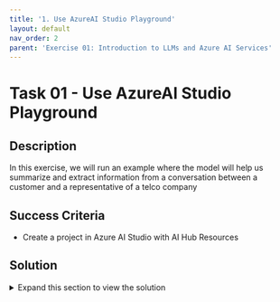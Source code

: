 ```yaml
---
title: '1. Use AzureAI Studio Playground'
layout: default
nav_order: 2
parent: 'Exercise 01: Introduction to LLMs and Azure AI Services'
---
```


# Task 01 - Use AzureAI Studio Playground

## Description

In this exercise, we will run an example where the model will help us summarize and extract information from a conversation between a customer and a representative of a telco company

## Success Criteria

* Create a project in Azure AI Studio with AI Hub Resources

## Solution

<details markdown="block">
<summary>Expand this section to view the solution</summary>

##### 1) Use AzureAI Studio Playground

1. On the screen with the deployment information, select the **Open in playground** button.

![LLMOps Workshop](images/labgrab13.png)

2. Copy the following prompt into the system message field of the playground:

```
You're an AI assistant that helps telco company to extract valuable information from their conversations by creating JSON files for each conversation transcription you receive. You always try to extract and format as a JSON:
1. Customer Name [name]
2. Customer Contact Phone [phone]
3. Main Topic of the Conversation [topic]
4. Customer Sentiment (Neutral, Positive, Negative)[sentiment]
5. How the Agent Handled the Conversation [agent_behavior]
6. What was the FINAL Outcome of the Conversation [outcome]
7. A really brief Summary of the Conversation [summary]

Only extract information that you're sure. If you're unsure, write "Unknown/Not Found" in the JSON file.
```

3. After copying, select **Apply changes**, (if prompted start a new chat)

![LLMOps Workshop](images/labgrab14.png)

4. Then type the following text in the chat session and click the send button:

```
Agent: Hello, welcome to Telco's customer service. My name is Juan, how can I assist you?
Client: Hello, Juan. I'm calling because I'm having issues with my mobile data plan. It's very slow and I can't browse the internet or use my apps.
Agent: I'm very sorry for the inconvenience, sir. Could you please tell me your phone number and your full name?
Client: Yes, sure. My number is 011-4567-8910 and my name is Martín Pérez.
Agent: Thank you, Mr. Pérez. I'm going to check your plan and your data usage. One moment, please.
Client: Okay, thank you.
Agent: Mr. Pérez, I've reviewed your plan and I see that you have contracted the basic plan of 2 GB of data per month. Is that correct?
Client: Yes, that's correct.
Agent: Well, I inform you that you have consumed 90% of your data limit and you only have 200 MB available until the end of the month. That's why your browsing speed has been reduced.
Client: What? How is that possible? I barely use the internet on my cell phone. I only check my email and my social networks from time to time. I don't watch videos or download large files.
Agent: I understand, Mr. Pérez. But keep in mind that some applications consume data in the background, without you realizing it. For example, automatic updates, backups, GPS, etc.
Client: Well, but they didn't explain that to me when I contracted the plan. They told me that with 2 GB I would have enough for the whole month. I feel cheated.
Agent: I apologize, Mr. Pérez. It was not our intention to deceive you. I offer you a solution: if you want, you can change your plan to a higher one, with more GB of data and higher speed. This way you can enjoy a better browsing experience.
Client: And how much would that cost me?
Agent: We have a special offer for you. For only 10 pesos more per month, you can access the premium plan of 5 GB of data and 4G speed. Are you interested?
Client: Mmm, I don't know. Isn't there another option? Can't you give me more speed without charging me more?
Agent: I'm sorry, Mr. Pérez. That's the only option we have available. If you don't change your plan, you'll have to wait until next month to recover your normal speed. Or you can buy an additional data package, but it would be more expensive than changing plans.
Client: Well, let me think about it. Can I call later to confirm?
Agent: Of course, Mr. Pérez. You can call whenever you want. The number is the same one you dialed now. Is there anything else I can help you with?
Client: No, that's all. Thank you for your attention.
Agent: Thank you, Mr. Pérez. Have a good day. Goodbye.
```

![LLMOps Workshop](images/labgrab15.png)

You will see a result generated by the model similar to the one shown in the image below.

Notice that the model correctly followed the instructions indicated in the System message field:

![LLMOps Workshop](images/labgrab16.png)

</details>
